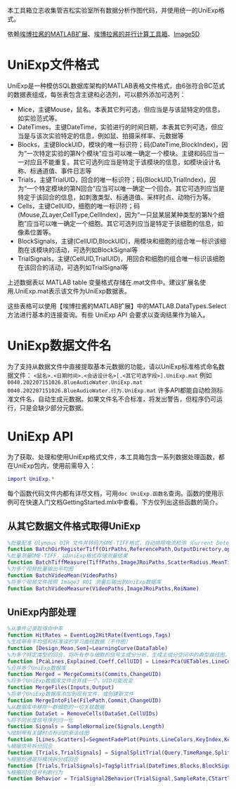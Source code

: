 本工具箱立志收集管吉松实验室所有数据分析作图代码，并使用统一的UniExp格式。

依赖[埃博拉酱的MATLAB扩展](https://ww2.mathworks.cn/matlabcentral/fileexchange/96344-matlab-extension)、[埃博拉酱的并行计算工具箱](https://ww2.mathworks.cn/matlabcentral/fileexchange/99194-parallel-computing)、[Image5D](https://ww2.mathworks.cn/matlabcentral/fileexchange/114435-image5d-oir-tiff)

# UniExp文件格式 
UniExp是一种模仿SQL数据库架构的MATLAB表格文件格式，由6张符合BC范式的数据表组成，每张表包含主键和必选列，可以额外添加可选列：
- Mice，主键Mouse，鼠名。本表其它列可选，但应当是与该鼠特定的信息，如实验范式等。
- DateTimes，主键DateTime，实验进行的时间日期，本表其它列可选，但应当是与该次实验特定的信息，例如鼠、拍摄采样率、元数据等
- Blocks，主键BlockUID，模块的唯一标识符；码(DateTime,BlockIndex)，因为“一次特定实验的第N个模块”应当可以唯一确定一个模块。主键和码应当一一对应且不能重复。其它可选列应当是特定于该模块的信息，如模块设计名称、标通道值、事件日志等
- Trials，主键TrialUID，回合的唯一标识符；码(BlockUID,TrialIndex)，因为“一个特定模块的第N回合”应当可以唯一确定一个回合。其它可选列应当是特定于该回合的信息，如刺激类型、标通道值、采样时点、动物行为等。
- Cells，主键CellUID，细胞的唯一标识符；码(Mouse,ZLayer,CellType,CellIndex)，因为“一只鼠某层某种类型的第N个细胞”应当可以唯一确定一个细胞。其它可选列应当是特定于该细胞的信息，如像素位置等。
- BlockSignals，主键(CellUID,BlockUID)，用模块和细胞的组合唯一标识该细胞在该模块的活动，可选列如BlockSignal等
- TrialSignals，主键(CellUID,TrialUID)，用回合和细胞的组合唯一标识该细胞在该回合的活动，可选列如TrialSignal等

上述数据表以 MATLAB table 变量格式存储在.mat文件中。建议扩展名使用.UniExp.mat表示该文件为UniExp数据表。

这些表格可以使用【埃博拉酱的MATLAB扩展】中的MATLAB.DataTypes.Select方法进行基本的连接查询。有些 UniExp API 会要求以查询结果作为输入。
# UniExp数据文件名
为了支持从数据文件中直接提取基本元数据的功能，请以UniExp标准格式命名数据文件：
`<鼠名>.<日期时间>.<会话设计名>[.<其它可选字段>].UniExp.mat`
例如
`0040.202207151026.BlueAudioWater.UniExp.mat`
`0040.202207151026.BlueAudioWater.行为.UniExp.mat`
许多API都能自动检测标准文件名，自动生成元数据。如果文件名不合标准，将发出警告，但程序仍可运行，只是会缺少部分元数据。
# UniExp API
为了获取、处理和使用UniExp格式文件，本工具箱包含一系列数据处理函数，都在UniExp包内，使用前需导入：
```MATLAB
import UniExp.*
```
每个函数代码文件内都有详尽文档，可用`doc UniExp.函数名`查询。函数的使用示例可在快速入门文档GettingStarted.mlx中查看。下方仅列出这些函数的简介。
## 从其它数据文件格式取得UniExp
```MATLAB
%批量配准 Olympus OIR 文件并转码为OME-TIFF格式，自动排除电流检测（Current Detector, CD）通道
function BatchOirRegisterTiff(OirPaths,ReferencePath,OutputDirectory,options)
%批量测量OME-TIFF，以UniExp格式存储测量结果
function BatchTiffMeasure(TiffPaths,ImageJRoiPaths,ScatterRadius,MeanTiff)
%为多个视频批量输出平均图
function BatchVideoMean(VideoPaths)
%将多个视频文件按照 ImageJ ROI 测量后输出到UniExp数据库
function BatchVideoMeasure(VideoPaths,ImageJRoiPaths,RoiName)
```
## UniExp内部处理
```MATLAB
%从事件记录取得命中率
function HitRates = EventLog2HitRate(EventLogs,Tags)
%生成带有平均值和标准误的学习曲线数据（不作图）
function [Design,Mean,Sem]=LearningCurve(DataTable)
%为多个特定类型的回合，将所有参与细胞的信号主成分分析，生成主成分空间中的典型曲线图。同类型回合会平均掉，主成分是细胞的加权和。
function [PcaLines,Explained,Coeff,CellUID] = LinearPca(UETables,LineConditions,Normalize,F0Samples,options)
%合并多个UniExp数据库
function Merged = MergeCommits(Commits,ChangeUID)
%将多个UniExp数据库文件合并成一个，UID可能改变
function MergeFiles(Inputs,Output)
%将单个UniExp数据库添加到现有文件，或创建新文件
function MergeIntoFile(FilePath,Commit,ChangeUID)
%从数据库中移除一群细胞的一切关联数据
function DataSet = RemoveCells(DataSet,CellUIDs)
%将不同长度信号序列归一化
function Signals = SampleNormalize(Signals,Length)
%绘制带有关键时点标识的渐淡线图
function [Lines,Scatters]=SegmentFadePlot(Points,LineColors,KeyIndex,KeyMarkers,options)
%根据信号拆分回合
function [Trials,TrialSignals] = SignalSplitTrial(Query,TimeRange,SplitType,StdCutoff)
%根据标通道将模块拆分成回合
function [Trials,TrialSignals]=TagSplitTrial(DateTimes,Blocks,BlockSignals,TimeRange,options)
%根据回合信号判断行为
function Behavior = TrialSignal2Behavior(TrialSignal,SampleRate,CStartTime,CEndTime,UStartTime,SignalType,ReferenceType)
```